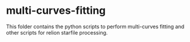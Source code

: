 # multi-curves-fitting
This folder contains the python scripts to perform multi-curves fitting and other scripts for relion starfile processing. 
